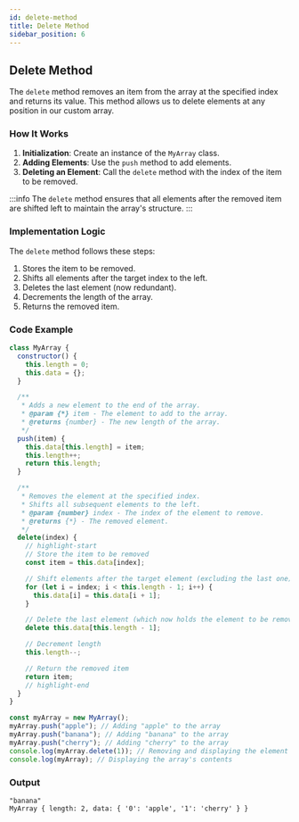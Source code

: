 ```yaml
---
id: delete-method
title: Delete Method
sidebar_position: 6
---
```


## Delete Method

The `delete` method removes an item from the array at the specified index and returns its value. This method allows us to delete elements at any position in our custom array.

### How It Works

1. **Initialization**: Create an instance of the `MyArray` class.
2. **Adding Elements**: Use the `push` method to add elements.
3. **Deleting an Element**: Call the `delete` method with the index of the item to be removed.

:::info
The `delete` method ensures that all elements after the removed item are shifted left to maintain the array's structure.
:::

### Implementation Logic

The `delete` method follows these steps:

1. Stores the item to be removed.
2. Shifts all elements after the target index to the left.
3. Deletes the last element (now redundant).
4. Decrements the length of the array.
5. Returns the removed item.

### Code Example

```javascript
class MyArray {
  constructor() {
    this.length = 0;
    this.data = {};
  }

  /**
   * Adds a new element to the end of the array.
   * @param {*} item - The element to add to the array.
   * @returns {number} - The new length of the array.
   */
  push(item) {
    this.data[this.length] = item;
    this.length++;
    return this.length;
  }

  /**
   * Removes the element at the specified index.
   * Shifts all subsequent elements to the left.
   * @param {number} index - The index of the element to remove.
   * @returns {*} - The removed element.
   */
  delete(index) {
    // highlight-start
    // Store the item to be removed
    const item = this.data[index];

    // Shift elements after the target element (excluding the last one)
    for (let i = index; i < this.length - 1; i++) {
      this.data[i] = this.data[i + 1];
    }

    // Delete the last element (which now holds the element to be removed)
    delete this.data[this.length - 1];

    // Decrement length
    this.length--;

    // Return the removed item
    return item;
    // highlight-end
  }
}

const myArray = new MyArray();
myArray.push("apple"); // Adding "apple" to the array
myArray.push("banana"); // Adding "banana" to the array
myArray.push("cherry"); // Adding "cherry" to the array
console.log(myArray.delete(1)); // Removing and displaying the element at index 1
console.log(myArray); // Displaying the array's contents
```

### Output

```shell
"banana"
MyArray { length: 2, data: { '0': 'apple', '1': 'cherry' } }

```
